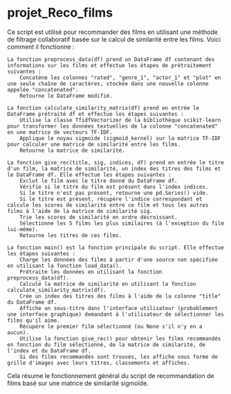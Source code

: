 # projet_Reco_films
Ce script est utilisé pour recommander des films en utilisant une méthode de filtrage collaboratif basée sur le calcul de similarité entre les films. Voici comment il fonctionne :

    La fonction preprocess_data(df) prend un DataFrame df contenant des informations sur les films et effectue les étapes de prétraitement suivantes :
        Concatène les colonnes "rated", "genre_1", "actor_1" et "plot" en une seule chaîne de caractères, stockée dans une nouvelle colonne appelée "concatenated".
        Retourne le DataFrame modifié.

    La fonction calculate_similarity_matrix(df) prend en entrée le DataFrame prétraité df et effectue les étapes suivantes :
        Utilise la classe TfidfVectorizer de la bibliothèque scikit-learn pour transformer les données textuelles de la colonne "concatenated" en une matrice de vecteurs TF-IDF.
        Applique le noyau sigmoïde (sigmoid_kernel) sur la matrice TF-IDF pour calculer une matrice de similarité entre les films.
        Retourne la matrice de similarité.

    La fonction give_rec(title, sig, indices, df) prend en entrée le titre d'un film, la matrice de similarité, un index des titres des films et le DataFrame df. Elle effectue les étapes suivantes :
        Exclut le film avec le titre donné du DataFrame df.
        Vérifie si le titre du film est présent dans l'index indices.
        Si le titre n'est pas présent, retourne une pd.Series() vide.
        Si le titre est présent, récupère l'indice correspondant et calcule les scores de similarité entre ce film et tous les autres films à l'aide de la matrice de similarité sig.
        Trie les scores de similarité en ordre décroissant.
        Sélectionne les 5 films les plus similaires (à l'exception du film lui-même).
        Retourne les titres de ces films.

    La fonction main() est la fonction principale du script. Elle effectue les étapes suivantes :
        Charge les données des films à partir d'une source non spécifiée en utilisant la fonction load_data().
        Prétraite les données en utilisant la fonction preprocess_data(df).
        Calcule la matrice de similarité en utilisant la fonction calculate_similarity_matrix(df).
        Crée un index des titres des films à l'aide de la colonne "title" du DataFrame df.
        Affiche un sous-titre dans l'interface utilisateur (probablement une interface graphique) demandant à l'utilisateur de sélectionner les films qu'il aime.
        Récupère le premier film sélectionné (ou None s'il n'y en a aucun).
        Utilise la fonction give_rec() pour obtenir les films recommandés en fonction du film sélectionné, de la matrice de similarité, de l'index et du DataFrame df.
        Si des films recommandés sont trouvés, les affiche sous forme de grille d'images avec leurs titres, classements et affiches.

Cela résume le fonctionnement général du script de recommandation de films basé sur une matrice de similarité sigmoïde.
